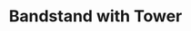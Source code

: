 ---
pid: mx210
title: Bandstand with Tower
location_transcription: Malcolm X Park
coordinates: "[-75.225394974684, 39.952589267932]"
zipcode: '19143'
gen_neighborhood: West Philadelphia
neighborhood: University City
outside_phl: 
age: '63'
age_range: 60-69
instagram: 
image_file_name: mx_210.jpg
proposal_transcription: |-
  lookout above trees
  metal cage for safety
  stairs
  each rib a stair/ladder
  central band area (octagon)
topic: Environment
topic_summary: '0'
type: Interactive,Space,Vista
keywords_other: tower, malcolm x park
credit: Diana H.
image_labels: 
twitter: 
facebook: 
permalink: "/monuments/mx210/"
layout: item-page
---